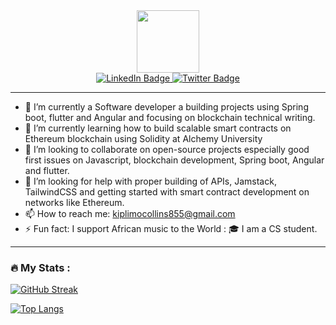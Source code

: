 <div id="header" align="center">
  <img src="https://media.giphy.com/media/M9gbBd9nbDrOTu1Mqx/giphy.gif" width="100"/>
  <div id="badges">
  <a href="https://www.linkedin.com/in/collins-kiplimo-179590218/">
    <img src="https://img.shields.io/badge/LinkedIn-blue?style=for-the-badge&logo=linkedin&logoColor=white" alt="LinkedIn Badge"/>
  </a>
  
  <a href="https://twitter.com/Ckiplimo_">
    <img src="https://img.shields.io/badge/Twitter-blue?style=for-the-badge&logo=twitter&logoColor=white" alt="Twitter Badge"/>
  </a>
</div>
  </div>
   
 ---
    
- 🔭 I’m currently a Software developer a building projects using Spring boot, flutter and Angular and focusing on blockchain technical writing.
- 🌱 I’m currently learning how to build scalable smart contracts on Ethereum blockchain using Solidity at Alchemy University
- 👯 I’m looking to collaborate on open-source projects especially good first issues on Javascript, blockchain development, Spring boot, Angular and flutter.
- 🤔 I’m looking for help with proper building of APIs, Jamstack, TailwindCSS and getting started with smart contract development on networks like Ethereum.
- 📫 How to reach me: kiplimocollins855@gmail.com 
- ⚡ Fun fact: I support African music to the World : 🎓 I am a CS student.

 
 ---

### :fire: My Stats :
[![GitHub Streak](http://github-readme-streak-stats.herokuapp.com?user=c-kiplimo&theme=dark&background=000000)](https://git.io/streak-stats)






[![Top Langs](https://github-readme-stats.vercel.app/api/top-langs/?username=c-kiplimo&layout=compact&theme=vision-friendly-dark)](https://github.com/anuraghazra/github-readme-stats)
